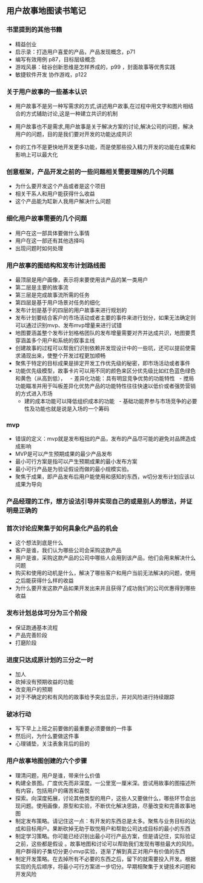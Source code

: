 ## 用户故事地图读书笔记

### 书里提到的其他书籍
- 精益创业
- 启示录：打造用户喜爱的产品，产品发现概念，p71
- 编写有效用例 p87，目标层级概念
- 游戏风暴：硅谷创新思维是怎样养成的，p99 ，封面故事等优秀实践  
- 敏捷软件开发 协作游戏，p122

### 关于用户故事的一些基本认识

- 用户故事不是另一种写需求的方式,讲述用户故事,在过程中用文字和图片相结合的方式辅助讨论,这是一种建立共识的机制

- 用户故事也不是需求,用户故事是关于解决方案的讨论,解决公司的问题，解决用户的问题，目的是我们要对开发的功能达成共识

- 你的工作不是更快地开发更多功能，而是使那些投入精力开发的功能在成果和影响上可以最大化

### 创意框架，产品开发之前的一些问题相关需要理解的几个问题

- 为什么要开发这个产品或者是这个项目
- 相关干系人和用户能获得什么收益
- 这个产品能为缸新人我用户解决什么问题

### 细化用户故事需要的几个问题
- 用户在这一部具体要做什么事情
- 用户在这一部还有其他选择吗
- 出现问题时如何处理

### 用户故事的图结构和发布计划路线图
- 最顶层是用户画像，表示将来要使用该产品的某一类用户
- 第二层是主要的故事流
- 第三层是完成故事流所需的任务
- 第四层是基于用户场景对任务的细化  
- 发布计划是基于的四层的用户故事来进行规划的
- 发布计划要结合客户的市场活动或者主要的事件来进行划分，如果无法确定则可以通过识别mvp、发布mvp增量来进行试错
- 地图要涵盖整个发布计划格格团队的发布增量需要对齐并达成共识，地图要贯穿涵盖多个用户和系统的叙事主线
- 创建故事的过程可以帮我们识别依赖并发现设计中的一些坑，还可以提前使需求涌现出来，使整个开发过程更加顺畅
- 聚焦于特定的目标成果是排定开发工作优先级的秘密，即市场活动或者事件
- 功能优先级模型，故事卡片可以用不同的颜色来区分优先级比如红色蓝色绿色和黄色（从高到低），
   - 差异化功能：具有明显竞争优势的功能特性
   - 搅局功能瞄准并用于叫板差异化优势产品的功能特性往往快速以低价或者强势营销的方式进入市场
   - 建的成本功能可以降低组织成本的功能
   - 基础功能界参与市场竞争的必要性及功能也就是说是入场的一个筹码

### mvp
- 错误的定义：mvp就是发布粗拙的产品，发布的产品尽可能的避免对品牌造成成影响
- MVP是可以产生预期成果的最少产品发布
- 最小可行方案是指可以产生预期成果的最小发布方案
- 最小可行产品是为验证假设而做的最小规模实验。
- 聚焦于成果，即产品发布后用户能使用和感知的东西，w切分发布计划应该以成果为导向





### 产品经理的工作，想方设法引导并实现自己的或是别人的想法，并证明是正确的
### 首次讨论应聚集于如何具象化产品的机会
- 这个想法到底是什么
- 客户是谁，我们认为哪些公司会采购这款产品
- 用户是谁，采购这款产品的公司中哪些人会用到该产品，他们会用来解决什么问题
- 购买和使用的动机是什么，解决了哪些客户和用户当前无法解决的问题，使用之后能获得什么样的收益
- 为什么要开发这款产品如果开发出来并且获得了成功我们的公司优惠得到哪些收益

### 发布计划总体可分为三个阶段
- 保证跑通基本流程
- 产品完善阶段
- 打磨阶段

### 进度只达成原计划的三分之一时
- 加人
- 砍掉没有预期收益的功能
- 改变用户的预期
- 对于不确定的和有风险的故事给予突出显示，并对风险进行持续跟踪
### 破冰行动
- 写下早上上班之前要做的最重要必须要做的一件事
- 然后问，为什么要做这件事
- 心理铺垫，关注表象背后的目的

### 用户故事地图创建的六个步骤
- 理清问题，用户是谁，带来什么价值
- 构建全景图。广度优先而非深度。一公里宽一厘米深。尝试用故事的图描述所有内容，包括用户的痛苦和喜悦
- 探索。向深度拓展，讨论其他类型的用户，这些人又要做什么，哪些环节会出现问题。使用画像，原型和实验，不断优化解决思路，尽量改变和完善故事地图
- 制定发布策略。请记住这一点：有开发的东西总是太多。聚焦与业务目标的达成和目标用户。果断砍掉无助于取悦用户和帮助公司达成目标的最小的东西
- 制定学习策略。你可能已经识别出最小可行产品方案，但是请记住，实际验证之前，这些都是假设 。故事地图和讨论可以帮助我们发现有哪些最大的风险。用户群得的子集切分更小mvp实验，逐渐了解到真正对用户有价值的东西
- 制定开发策略。在去掉所有不必要的东西之后，留下的就需要投入开发。根据实现的先后顺序，将最小可行方案进一步切分。早期相聚集于关键技术问题和开发风险
